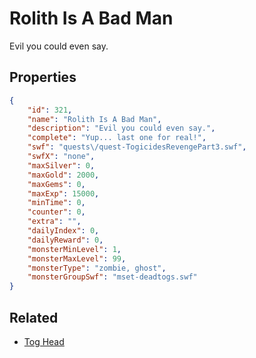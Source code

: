 # Rolith Is A Bad Man

Evil you could even say.

## Properties

```json
{
    "id": 321,
    "name": "Rolith Is A Bad Man",
    "description": "Evil you could even say.",
    "complete": "Yup... last one for real!",
    "swf": "quests\/quest-TogicidesRevengePart3.swf",
    "swfX": "none",
    "maxSilver": 0,
    "maxGold": 2000,
    "maxGems": 0,
    "maxExp": 15000,
    "minTime": 0,
    "counter": 0,
    "extra": "",
    "dailyIndex": 0,
    "dailyReward": 0,
    "monsterMinLevel": 1,
    "monsterMaxLevel": 99,
    "monsterType": "zombie, ghost",
    "monsterGroupSwf": "mset-deadtogs.swf"
}
```

## Related

- [Tog Head](../items/1949-tog-head.md)

